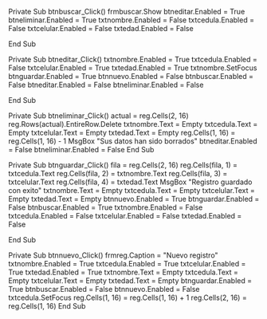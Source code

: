 
Private Sub btnbuscar_Click()
    frmbuscar.Show
    btneditar.Enabled = True
    btneliminar.Enabled = True
    txtnombre.Enabled = False
    txtcedula.Enabled = False
    txtcelular.Enabled = False
    txtedad.Enabled = False
    
End Sub

Private Sub btneditar_Click()
    txtnombre.Enabled = True
    txtcedula.Enabled = False
    txtcelular.Enabled = True
    txtedad.Enabled = True
    txtnombre.SetFocus
    btnguardar.Enabled = True
    btnnuevo.Enabled = False
    btnbuscar.Enabled = False
    btneditar.Enabled = False
    btneliminar.Enabled = False
    
    
End Sub

Private Sub btneliminar_Click()
    actual = reg.Cells(2, 16)
    reg.Rows(actual).EntireRow.Delete
    txtnombre.Text = Empty
    txtcedula.Text = Empty
    txtcelular.Text = Empty
    txtedad.Text = Empty
    reg.Cells(1, 16) = reg.Cells(1, 16) - 1
    MsgBox "Sus datos han sido borrados"
    btneditar.Enabled = False
    btneliminar.Enabled = False
End Sub

Private Sub btnguardar_Click()
    fila = reg.Cells(2, 16)
    reg.Cells(fila, 1) = txtcedula.Text
    reg.Cells(fila, 2) = txtnombre.Text
    reg.Cells(fila, 3) = txtcelular.Text
    reg.Cells(fila, 4) = txtedad.Text
    MsgBox "Registro guardado con exito"
    txtnombre.Text = Empty
    txtcedula.Text = Empty
    txtcelular.Text = Empty
    txtedad.Text = Empty
    btnnuevo.Enabled = True
    btnguardar.Enabled = False
    btnbuscar.Enabled = True
    txtnombre.Enabled = False
    txtcedula.Enabled = False
    txtcelular.Enabled = False
    txtedad.Enabled = False
    
    
End Sub


Private Sub btnnuevo_Click()
    frmreg.Caption = "Nuevo registro"
    txtnombre.Enabled = True
    txtcedula.Enabled = True
    txtcelular.Enabled = True
    txtedad.Enabled = True
    txtnombre.Text = Empty
    txtcedula.Text = Empty
    txtcelular.Text = Empty
    txtedad.Text = Empty
    btnguardar.Enabled = True
    btnbuscar.Enabled = False
    btnnuevo.Enabled = False
    txtcedula.SetFocus
    reg.Cells(1, 16) = reg.Cells(1, 16) + 1
    reg.Cells(2, 16) = reg.Cells(1, 16)
End Sub

